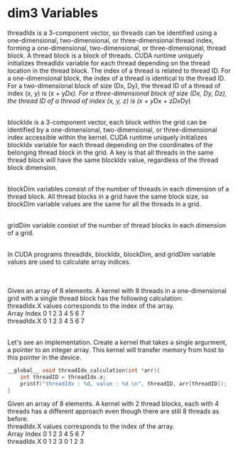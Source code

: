 # dim3 Variables

threadIdx is a 3-component vector, so threads can be identified using a one-dimensional, two-dimensional, or three-dimensional thread index, forming a one-dimensional, two-dimensional, or three-dimensional, thread block.  A thread block is a block of threads.  CUDA runtime uniquely initializes threadIdx variable for each thread depending on the thread location in the thread block.  The index of a thread is related to thread ID. For a one-dimensional block, the index of a thread is identical to the thread ID.  For a two-dimensional block of size (Dx, Dy), the thread ID of a thread of index (x, y) is (x + y*Dx).  For a three-dimensional block of size (Dx, Dy, Dz), the thread ID of a thread of index (x, y, z) is (x + y*Dx + z*Dx*Dy)
<br/><br/>

blockIdx is a 3-component vector, each block within the grid can be identified by a one-dimensional, two-dimensional, or three-dimensional index accessible within the kernel.  CUDA runtime uniquely initializes blockIdx variable for each thread depending on the coordinates of the belonging thread block in the grid.  A key is that all threads in the same thread block will have the same blockIdx value, regardless of the thread block dimension.
<br/><br/>

blockDim variables consist of the number of threads in each dimension of a thread block.  All thread blocks in a grid have the same block size, so blockDim variable values are the same for all the threads in a grid.
<br/><br/>

gridDim variable consist of the number of thread blocks in each dimension of a grid.
<br/><br/>

In CUDA programs threadIdx, blockIdx, blockDim, and gridDim variable values are used to calculate array indices.  
<br/><br/>

Given an array of 8 elements.  A kernel with 8 threads in a one-dimensional grid with a single thread block has the following calculation:<br/>
threadIdx.X values corresponds to the index of the array.<br/>
Array Index  0    1    2    3    4    5    6    7 <br/>
threadIdx.X  0    1    2    3    4    5    6    7 <br/><br/>


Let's see an implementation.  Create a kernel that takes a single argurment, a pointer to an integer array.  This kernel will transfer memory from host to this pointer in the device.
```C++
__global__ void threadIdx_calculation(int *arr){
    int threadID = threadIdx.x;
    printf("threadIdx : %d, value : %d \n", threadID, arr[threadID]);
}
```


Given an array of 8 elements.  A kernel with 2 thread blocks, each with 4 threads has a different approach even though there are still 8 threads as before. <br/>
threadIdx.X values corresponds to the index of the array. <br/>
Array Index  0    1    2    3    4    5    6    7 <br/>
threadIdx.X  0    1    2    3    0    1    2    3 <br/><br/>

